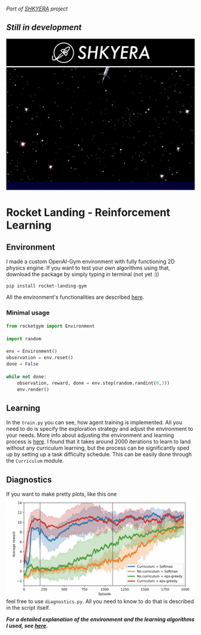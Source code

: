 _Part of [SHKYERA](https://youtu.be/Kb4bNZGqKyE) project_

## _Still in development_

![background](img/shkyera.png "Shkyera Aerospace")
![Rocket landing](img/landing_anim.gif)

# Rocket Landing - Reinforcement Learning

## Environment

I made a custom OpenAI-Gym environment with fully functioning 2D physics engine. If you want to test your own algorithms using that, download the package by simply typing in terminal (not yet :))

```
pip install rocket-landing-gym
```

All the environment's functionalities are described [here](environment/README.md).

### Minimal usage

```python
from rocketgym import Environment

import random

env = Environment()
observation = env.reset()
done = False

while not done:
    observation, reward, done = env.step(random.randint(0,3))
    env.render()
```

## Learning

In the `train.py` you can see, how agent training is implemented. All you need to do is specify the exploration strategy and adjust the environment to your needs. More info about adjusting the environment and learning process is [here](environment/README.md). I found that it takes around 2000 iterations to learn to land without any curriculum learning, but the process can be significantly sped up by setting up a task difficulty schedule. This can be easily done through the `Curriculum` module.

## Diagnostics

If you want to make pretty plots, like this one
![pretty plot](img/pretty_plot.png)
feel free to use `diagnostics.py`. All you need to know to do that is described in the script itself.

_**For a detailed explanation of the environment and the learning algorithms I used, see [here](url).**_
